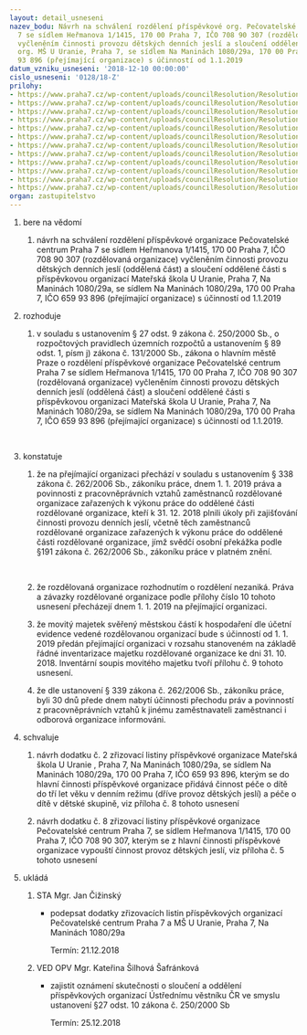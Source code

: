 ```yaml
---
layout: detail_usneseni
nazev_bodu: Návrh na schválení rozdělení příspěvkové org. Pečovatelské centrum Praha
  7 se sídlem Heřmanova 1/1415, 170 00 Praha 7, IČO 708 90 307 (rozdělovaná organizace)
  vyčleněním činnosti provozu dětských denních jeslí a sloučení oddělené části s příspěvkovou
  org. MŠ U Uranie, Praha 7, se sídlem Na Maninách 1080/29a, 170 00 Praha 7, IČO 659
  93 896 (přejímající organizace) s účinností od 1.1.2019
datum_vzniku_usneseni: '2018-12-10 00:00:00'
cislo_usneseni: '0128/18-Z'
prilohy:
- https://www.praha7.cz/wp-content/uploads/councilResolution/Resolutions/30443/export/20181129_KSS_REV_ZMC_Duvodova_zprava_jesle~415482.docx
- https://www.praha7.cz/wp-content/uploads/councilResolution/Resolutions/30443/export/Zrizovaci_listina~415481.pdf
- https://www.praha7.cz/wp-content/uploads/councilResolution/Resolutions/30443/export/PC_dod16~415480.pdf
- https://www.praha7.cz/wp-content/uploads/councilResolution/Resolutions/30443/export/PC_dod7~415479.pdf
- https://www.praha7.cz/wp-content/uploads/councilResolution/Resolutions/30443/export/19112018_OPV_Dodatek_c_8_ZL_PCP~415478.doc
- https://www.praha7.cz/wp-content/uploads/councilResolution/Resolutions/30443/export/ZL_MS_U_Uranie~415477.pdf
- https://www.praha7.cz/wp-content/uploads/councilResolution/Resolutions/30443/export/Dodatek_c1_k_ZL__MS_U_Uranie_~415476.pdf
- https://www.praha7.cz/wp-content/uploads/councilResolution/Resolutions/30443/export/Dodatek_c_2_ZL_MS_U_Uranie~415475.doc
- https://www.praha7.cz/wp-content/uploads/councilResolution/Resolutions/30443/export/20181129_inventarnisoupismajetkuDDJ~415474.pdf
- https://www.praha7.cz/wp-content/uploads/councilResolution/Resolutions/30443/export/20181129_priloha_prevadenapravaazavazky~415473.docx
- https://www.praha7.cz/wp-content/uploads/councilResolution/Resolutions/30443/export/20181203_UsneseniRMC~415472.pdf
- https://www.praha7.cz/wp-content/uploads/councilResolution/Resolutions/30443/export/export~415721.pdf
organ: zastupitelstvo
---
```

<ol id="urzList" class="urzList_view"><li class="urzClass1" id=""><span name="1">bere na vědomí</span><ol class="urzOlClass decimal "><li class="urzClass2" id="" style="text-align: left;"><span><p>návrh na schválení rozdělení příspěvkové organizace Pečovatelské centrum Praha 7 se sídlem Heřmanova 1/1415, 170 00 Praha 7, IČO 708 90 307 (rozdělovaná organizace) vyčleněním činnosti provozu dětských denních jeslí (oddělená část) a sloučení oddělené části s příspěvkovou organizací Mateřská škola U Uranie, Praha 7, Na Maninách 1080/29a, se sídlem Na Maninách 1080/29a, 170 00 Praha 7, IČO 659 93 896 (přejímající organizace) s účinností od 1.1.2019</p></span></li></ol></li><li class="urzClass1" id=""><span name="68">rozhoduje</span><ol class="urzOlClass decimal " id=""><li class="urzClass2" id="" style="text-align: left;"><span><p>v souladu s ustanovením § 27 odst. 9 zákona č. 250/2000 Sb., o rozpočtových pravidlech územních rozpočtů a ustanovením § 89 odst. 1, písm j) zákona č. 131/2000 Sb., zákona o hlavním městě Praze o rozdělení příspěvkové organizace Pečovatelské centrum Praha 7 se sídlem Heřmanova 1/1415, 170 00 Praha 7, IČO 708 90 307 (rozdělovaná organizace) vyčleněním činnosti provozu dětských denních jeslí (oddělená část) a sloučení oddělené části s příspěvkovou organizaci Mateřská škola U Uranie, Praha 7,&nbsp;Na Maninách 1080/29a, se sídlem Na Maninách 1080/29a, 170 00 Praha 7, IČO 659 93 896 (přejímající organizace) s účinností od 1.1.2019.</p><p><br></p></span></li></ol></li><li class="urzClass1" id=""><span name="6">konstatuje</span><ol class="urzOlClass decimal " id=""><li class="urzClass2" id="" style="text-align: left;"><span><p>že na přejímající organizaci přechází v souladu s ustanovením § 338 zákona č. 262/2006 Sb., zákoníku práce, dnem 1. 1. 2019 práva a povinnosti z pracovněprávních vztahů zaměstnanců rozdělované organizace zařazených k výkonu práce do oddělené části rozdělované organizace, kteří k 31. 12. 2018 plnili úkoly při zajišťování činnosti provozu denních jeslí, včetně těch zaměstnanců rozdělované organizace zařazených k výkonu práce do oddělené části rozdělované organizace, jímž svědčí osobní překážka podle §191 zákona č. 262/2006 Sb., zákoníku práce v platném znění.</p><p><br></p></span></li><li class="urzClass2" id="" style="text-align: left;"><span><p>že rozdělovaná organizace rozhodnutím o rozdělení nezaniká. Práva a závazky rozdělované organizace podle přílohy číslo 10 tohoto usnesení přecházejí dnem 1. 1. 2019 na přejímající organizaci.</p></span></li><li class="urzClass2" id="" style="text-align: left;"><span><p>že movitý majetek svěřený městskou částí k hospodaření dle účetní evidence vedené rozdělovanou organizací bude s účinností od 1. 1. 2019 předán přejímající organizaci v rozsahu stanoveném na základě řádné inventarizace majetku rozdělované organizace ke dni 31. 10. 2018. Inventární soupis movitého majetku tvoří přílohu č. 9 tohoto usnesení.</p></span></li><li class="urzClass2" id="" style="text-align: left;"><span><p>že dle ustanovení § 339 zákona č. 262/2006 Sb., zákoníku práce, byli 30 dnů přede dnem nabytí účinnosti přechodu práv a povinností z pracovněprávních vztahů k jinému zaměstnavateli zaměstnanci i odborová organizace informováni.</p></span></li></ol></li><li class="urzClass1" id=""><span name="24">schvaluje</span><ol class="urzOlClass decimal "><li class="urzClass2" id="" style="text-align: left;"><span><p>návrh dodatku č. 2 zřizovací listiny příspěvkové organizace Mateřská škola U Uranie , Praha 7, Na Maninách 1080/29a, se sídlem Na Maninách 1080/29a, 170 00 Praha 7, IČO 659 93 896, kterým se do hlavní činnosti příspěvkové organizace přidává činnost péče o dítě do tří let věku v denním režimu (dříve provoz dětských jeslí) a péče o dítě v dětské skupině, viz příloha č. 8 tohoto usnesení</p></span></li><li class="urzClass2" id="" style="text-align: left;"><span><p>návrh dodatku č. 8 zřizovací listiny příspěvkové organizace Pečovatelské centrum Praha 7, se sídlem Heřmanova 1/1415, 170 00 Praha 7, IČO 708 90 307, kterým se z hlavní činnosti příspěvkové organizace vypouští činnost provoz dětských jeslí, viz příloha č. 5 tohoto usnesení</p></span></li></ol></li><li class="urzClass1" id="urzUkoly"><span name="1">ukládá</span><ol class="urzOlClass"><li class="urzClass2"><span><p>STA Mgr. Jan Čižinský</p></span><ul class="urzUlClass"><li class="urzClass3"><span><p>podepsat dodatky zřizovacích listin příspěvkových organizací Pečovatelské centrum Praha 7 a MŠ U Uranie, Praha 7, Na Maninách 1080/29a</p></span><span class="urzUkolTermin">  Termín:&nbsp;21.12.2018</span></li></ul></li><li class="urzClass2"><span><p>VED OPV Mgr. Kateřina Šilhová Šafránková</p></span><ul class="urzUlClass"><li class="urzClass3"><span><p>zajistit oznámení skutečnosti o sloučení a oddělení příspěvkových organizací Ústřednímu věstníku ČR ve smyslu ustanovení §27 odst. 10 zákona č. 250/2000 Sb</p></span><span class="urzUkolTermin">  Termín:&nbsp;25.12.2018</span></li></ul></li></ol></li></ol>